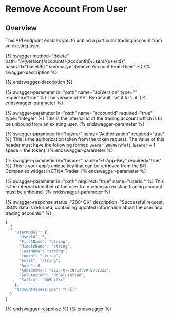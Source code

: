 # Remove Account From User

## Overview

This API endpoint enables you to unbind a particular trading account from an existing user.

{% swagger method="delete" path="/v{version}/accounts/{accountId}/users/{userId}" baseUrl="baseURL" summary="Remove Account From User" %}
{% swagger-description %}

{% endswagger-description %}

{% swagger-parameter in="path" name="apiVersion" type="" required="true" %}
The version of API. By default, set it to `1.0`.
{% endswagger-parameter %}

{% swagger-parameter in="path" name="accountId" required="true" type="integer" %}
This is the internal id of the trading account which is to be unbound from an existing user.
{% endswagger-parameter %}

{% swagger-parameter in="header" name="Authorization" required="true" %}
This is the authorization token from the token request. The value of this header must have the following format: `Bearer BQ898r9fefi` (`Bearer` + 1 space + the token).
{% endswagger-parameter %}

{% swagger-parameter in="header" name="Et-App-Key" required="true" %}
This is your app’s unique key that can be retrieved from the BO Companies widget in ETNA Trader.
{% endswagger-parameter %}

{% swagger-parameter in="path" required="true" name="userId	" %}
This is the internal identifier of the user from whom an existing trading account must be unbound.
{% endswagger-parameter %}

{% swagger-response status="200: OK" description="Successful request, JSON data is returned, containing updated information about the user and trading accounts." %}
```javascript
[
  {
    "UserModel": {
      "UserId": 0,
      "FirstName": "string",
      "MiddleName": "string",
      "LastName": "string",
      "Login": "string",
      "Email": "string",
      "Role": 0,
      "AddedDate": "2023-07-28T14:00:07.132Z",
      "Salutation": "NoSalutation",
      "Suffix": "NoSuffix"
    },
    "AccountAccessType": "Full"
  }
]
```
{% endswagger-response %}
{% endswagger %}
